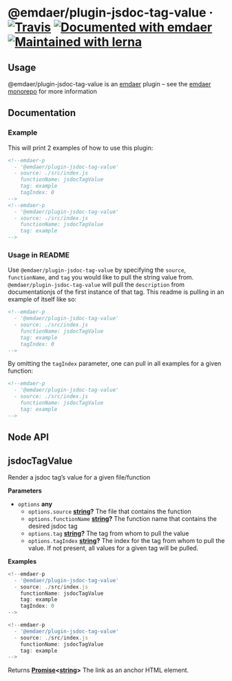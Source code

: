 <!--
  This file was generated by emdaer

  Its template can be found at .emdaer/README.emdaer.md
-->

<h1 id="-emdaer-plugin-jsdoc-tag-value-travis-documented-with-emdaer-maintained-with-lerna">@emdaer/plugin-jsdoc-tag-value · <a href="https://travis-ci.org/emdaer/emdaer/"><img src="https://img.shields.io/travis/emdaer/emdaer.svg?style=flat-square" alt="Travis"></a> <a href="https://github.com/emdaer/emdaer"><img src="https://img.shields.io/badge/📓-documented%20with%20emdaer-F06632.svg?style=flat-square" alt="Documented with emdaer"></a> <a href="https://lernajs.io/"><img src="https://img.shields.io/badge/🐉-maintained%20with%20lerna-cc00ff.svg?style=flat-square" alt="Maintained with lerna"></a></h1>
<h2 id="usage">Usage</h2>
<p>@emdaer/plugin-jsdoc-tag-value is an <a href="https://github.com/emdaer/emdaer/">emdaer</a> plugin – see the <a href="https://github.com/emdaer/emdaer/">emdaer monorepo</a> for more information</p>
<h2 id="documentation">Documentation</h2>
<h3 id="example">Example</h3>
<p>This will print 2 examples of how to use this plugin:</p>

```md
<!--emdaer-p
  - '@emdaer/plugin-jsdoc-tag-value'
  - source: ./src/index.js
    functionName: jsdocTagValue
    tag: example
    tagIndex: 0
-->
<!--emdaer-p
  - '@emdaer/plugin-jsdoc-tag-value'
  - source: ./src/index.js
    functionName: jsdocTagValue
    tag: example
-->
```
<h3 id="usage-in-readme">Usage in README</h3>
<p>Use <code>@emdaer/plugin-jsdoc-tag-value</code> by specifying the <code>source</code>, <code>functionName</code>, and <code>tag</code> you would like to pull the string value from. <code>@emdaer/plugin-jsdoc-tag-value</code> will pull the <code>description</code> from documentationjs of the first instance of that tag. This readme is pulling in an example of itself like so:</p>

```md
<!--emdaer-p
  - '@emdaer/plugin-jsdoc-tag-value'
  - source: ./src/index.js
    functionName: jsdocTagValue
    tag: example
    tagIndex: 0
-->
```
<p>By omitting the <code>tagIndex</code> parameter, one can pull in all examples for a given function:</p>

```md
<!--emdaer-p
  - '@emdaer/plugin-jsdoc-tag-value'
  - source: ./src/index.js
    functionName: jsdocTagValue
    tag: example
-->
```
<h2 id="node-api">Node API</h2>
<!-- Generated by documentation.js. Update this documentation by updating the source code. -->
<h2 id="jsdoctagvalue">jsdocTagValue</h2>
<p>Render a jsdoc tag’s value for a given file/function</p>
<p><strong>Parameters</strong></p>
<ul>
<li><code>options</code> <strong>any</strong> <ul>
<li><code>options.source</code> <strong><a href="https://developer.mozilla.org/en-US/docs/Web/JavaScript/Reference/Global_Objects/String">string</a>?</strong> The file that contains the function</li>
<li><code>options.functionName</code> <strong><a href="https://developer.mozilla.org/en-US/docs/Web/JavaScript/Reference/Global_Objects/String">string</a>?</strong> The function name that contains the desired jsdoc tag</li>
<li><code>options.tag</code> <strong><a href="https://developer.mozilla.org/en-US/docs/Web/JavaScript/Reference/Global_Objects/String">string</a>?</strong> The tag from whom to pull the value</li>
<li><code>options.tagIndex</code> <strong><a href="https://developer.mozilla.org/en-US/docs/Web/JavaScript/Reference/Global_Objects/String">string</a>?</strong> The index for the tag from whom to pull the value. If not present, all values for a given tag will be pulled.</li>
</ul>
</li>
</ul>
<p><strong>Examples</strong></p>

```javascript
<!--emdaer-p
  - '@emdaer/plugin-jsdoc-tag-value'
  - source: ./src/index.js
    functionName: jsdocTagValue
    tag: example
    tagIndex: 0
-->
```

```javascript
<!--emdaer-p
  - '@emdaer/plugin-jsdoc-tag-value'
  - source: ./src/index.js
    functionName: jsdocTagValue
    tag: example
-->
```
<p>Returns <strong><a href="https://developer.mozilla.org/en-US/docs/Web/JavaScript/Reference/Global_Objects/Promise">Promise</a>&lt;<a href="https://developer.mozilla.org/en-US/docs/Web/JavaScript/Reference/Global_Objects/String">string</a>&gt;</strong> The link as an anchor HTML element.</p>
